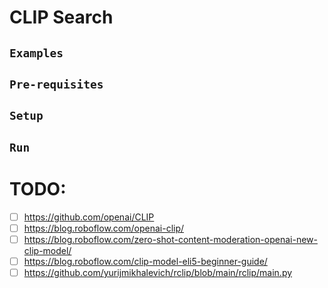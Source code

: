 # CLIP Search



## `Examples`

## `Pre-requisites`

## `Setup`

## `Run`

# TODO:
- [ ] https://github.com/openai/CLIP
- [ ] https://blog.roboflow.com/openai-clip/
- [ ] https://blog.roboflow.com/zero-shot-content-moderation-openai-new-clip-model/
- [ ] https://blog.roboflow.com/clip-model-eli5-beginner-guide/
- [ ] https://github.com/yurijmikhalevich/rclip/blob/main/rclip/main.py
